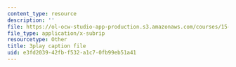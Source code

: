 ```yaml
---
content_type: resource
description: ''
file: https://ol-ocw-studio-app-production.s3.amazonaws.com/courses/15-071-the-analytics-edge-spring-2017/e3fd203942fbf532a1c70fb99eb51a41_JcAB1JeDs8Y.srt
file_type: application/x-subrip
resourcetype: Other
title: 3play caption file
uid: e3fd2039-42fb-f532-a1c7-0fb99eb51a41
---
```

